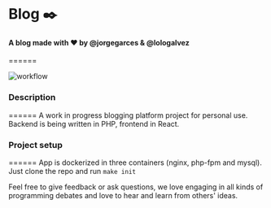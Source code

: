 # Blog :black_nib:
#### A blog made with :heart: by @jorgegarces & @lologalvez
======

![workflow](https://github.com/manyhoney/blog/actions/workflows/ci.yml/badge.svg)

### Description
======
A work in progress blogging platform project for personal use. Backend is being written in PHP, frontend in React.

### Project setup
======
App is dockerized in three containers (nginx, php-fpm and mysql). Just clone the repo and run `make init`

Feel free to give feedback or ask questions, we love engaging in all kinds of programming debates and love to hear and learn from others' ideas.
